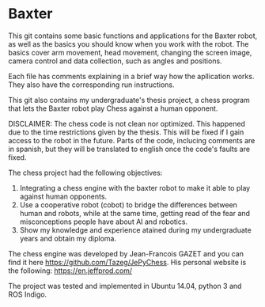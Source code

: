 # Baxter

This git contains some basic functions and applications for the Baxter robot, as well as the basics you should know when you work with the robot.
The basics cover arm movement, head movement, changing the screen image, camera control and data collection, such as angles and positions.

Each file has comments explaining in a brief way how the apllication works. They also have the corresponding run instructions.

This git also contains my undergraduate's thesis project, a chess program that lets the Baxter robot play Chess against a human opponent.

DISCLAIMER: The chess code is not clean nor optimized. This happened due to the time restrictions given by the thesis. This will be fixed if I gain access to the robot in the future. Parts of the code, inclucing comments are in spanish, but they will be translated to english once the code's faults are fixed.

The chess project had the following objectives:
1) Integrating a chess engine with the baxter robot to make it able to play against human opponents.
2) Use a cooperative robot (cobot) to bridge the differences between human and robots, while at the same time, getting read of the fear and misconceptions people have about AI and robotics.
3) Show my knowledge and experience atained during my undergraduate years and obtain my diploma.

The chess engine was developed by Jean-Francois GAZET and you can find it here https://github.com/Tazeg/JePyChess. His personal website is the following: https://en.jeffprod.com/

The project was tested and implemented in Ubuntu 14.04, python 3 and ROS Indigo.
